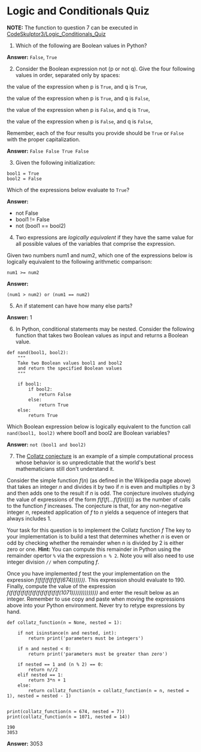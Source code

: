 # Logic and Conditionals Quiz

**NOTE:** The function to question 7 can be executed in [CodeSkulptor3/Logic_Conditionals_Quiz](https://py3.codeskulptor.org/#user307_vJxZR1LbRg_2.py)

1.  Which of the following are Boolean values in Python?

**Answer:** `False`, `True`

2.  Consider the Boolean expression not (p or not q). Give the four following values in order, separated only by spaces:

the value of the expression when p is `True`, and q is `True`,

the value of the expression when p is `True`, and q is `False`,

the value of the expression when p is `False`, and q is `True`,

the value of the expression when p is `False`, and q is `False`,

Remember, each of the four results you provide should be `True` or `False` with the proper capitalization.

**Answer:** `False False True False`

3.  Given the following initialization:

```{python}
bool1 = True
bool2 = False
```

Which of the expressions below evaluate to `True`?

**Answer:**

-   not False
-   bool1 != False
-   not (bool1 == bool2)

4.  Two expressions are *logically equivalent* if they have the same value for all possible values of the variables that comprise the expression.

Given two numbers num1 and num2, which one of the expressions below is logically equivalent to the following arithmetic comparison:

```{python}
num1 >= num2
```

**Answer:**

```{python}
(num1 > num2) or (num1 == num2)
```

5.  An if statement can have how many else parts?

**Answer:** 1

6.  In Python, conditional statements may be nested. Consider the following function that takes two Boolean values as input and returns a Boolean value.

```{python}
def nand(bool1, bool2):
    """
    Take two Boolean values bool1 and bool2
    and return the specified Boolean values
    """
    
    if bool1:
        if bool2:
            return False
        else:
            return True
    else:
        return True
```

Which Boolean expression below is logically equivalent to the function call `nand(bool1, bool2)` where bool1 and bool2 are Boolean variables?

**Answer:** `not (bool1 and bool2)`

7.  The [Collatz conjecture](https://en.wikipedia.org/wiki/Collatz_conjecture#Statement_of_the_problem) is an example of a simple computational process whose behavior is so unpredictable that the world's best mathematicians still don't understand it.

Consider the simple function $f\left ( n \right )$ (as defined in the Wikipedia page above) that takes an integer *n* and divides it by two if *n* is even and multiplies *n* by 3 and then adds one to the result if *n* is odd. The conjecture involves studying the value of expressions of the form $f\left ( f\left ( f\left ( ...f\left ( f\left ( n \right ) \right ) \right ) \right ) \right )$ as the number of calls to the function *f* increases. The conjecture is that, for any non-negative integer *n*, repeated application of *f* to *n* yields a sequence of integers that always includes 1.

Your task for this question is to implement the Collatz function *f* The key to your implementation is to build a test that determines whether *n* is even or odd by checking whether the remainder when *n* is divided by 2 is either zero or one. **Hint:** You can compute this remainder in Python using the remainder opertor `%` via the expression `n % 2`. Note you will also need to use integer division `//` when computing *f*.

Once you have implemented *f* test the your implementation on the expression *f(f(f(f(f(f(f(674)))))))*. This expression should evaluate to 190. Finally, compute the value of the expression *f(f(f(f(f(f(f(f(f(f(f(f(f(f(1071))))))))))))))* and enter the result below as an integer. Remember to use copy and paste when moving the expressions above into your Python environment. Never try to retype expressions by hand.

```{python}
def collatz_function(n = None, nested = 1):
    
    if not isinstance(n and nested, int):
        return print('parameters must be integers') 
    
    if n and nested < 0:
        return print('parameters must be greater than zero')
    
    if nested == 1 and (n % 2) == 0:
        return n//2
    elif nested == 1:
        return 3*n + 1
    else:
        return collatz_function(n = collatz_function(n = n, nested = 1), nested = nested - 1)

    
print(collatz_function(n = 674, nested = 7))
print(collatz_function(n = 1071, nested = 14))
```

    190
    3053

**Answer:** 3053